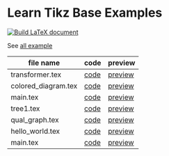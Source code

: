 # Learn Tikz Base Examples

[![Build LaTeX document](https://github.com/cauliyang/learn_tikz/actions/workflows/build.yml/badge.svg)](https://github.com/cauliyang/learn_tikz/actions/workflows/build.yml)

See [all example](https://github.com/cauliyang/learn_tikz/blob/main/gallery/main.pdf)

<!-- begin table -->
|file name | code  | preview  |
|---|---|---|
|transformer.tex|[code](https://github.com/cauliyang/learn_tikz/blob/main/transformer.tex)|[preview](https://github.com/cauliyang/learn_tikz/blob/main/transformer.pdf)|
|colored_diagram.tex|[code](https://github.com/cauliyang/learn_tikz/blob/main/colored_diagram.tex)|[preview](https://github.com/cauliyang/learn_tikz/blob/main/colored_diagram.pdf)|
|main.tex|[code](https://github.com/cauliyang/learn_tikz/blob/main/main.tex)|[preview](https://github.com/cauliyang/learn_tikz/blob/main/main.pdf)|
|tree1.tex|[code](https://github.com/cauliyang/learn_tikz/blob/main/tree1.tex)|[preview](https://github.com/cauliyang/learn_tikz/blob/main/tree1.pdf)|
|qual_graph.tex|[code](https://github.com/cauliyang/learn_tikz/blob/main/qual_graph.tex)|[preview](https://github.com/cauliyang/learn_tikz/blob/main/qual_graph.pdf)|
|hello_world.tex|[code](https://github.com/cauliyang/learn_tikz/blob/main/hello_world.tex)|[preview](https://github.com/cauliyang/learn_tikz/blob/main/hello_world.pdf)|
|main.tex|[code](https://github.com/cauliyang/learn_tikz/blob/main/template/main.tex)|[preview](https://github.com/cauliyang/learn_tikz/blob/main/main.pdf)|
<!-- end table -->
